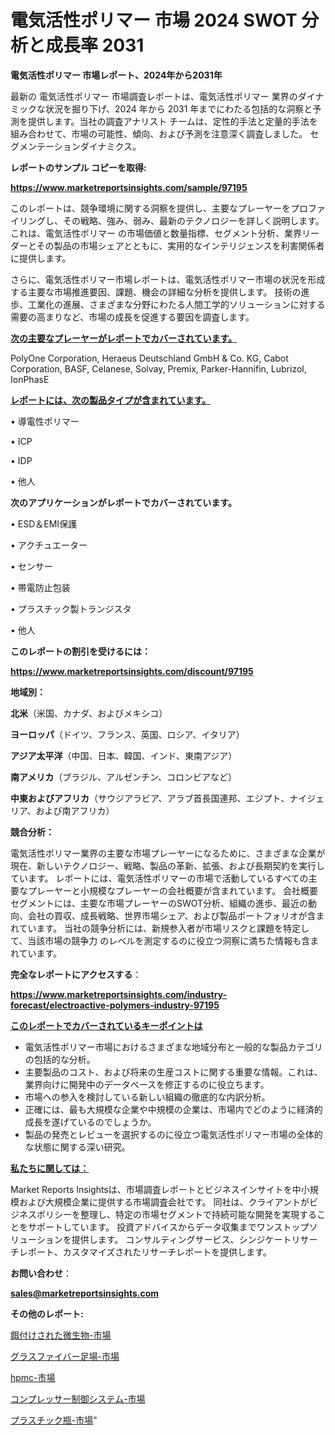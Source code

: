 # 電気活性ポリマー 市場 2024 SWOT 分析と成長率 2031

<strong>電気活性ポリマー 市場レポート、2024年から2031年</strong>

最新の 電気活性ポリマー 市場調査レポートは、電気活性ポリマー 業界のダイナミックな状況を掘り下げ、2024 年から 2031 年までにわたる包括的な洞察と予測を提供します。当社の調査アナリスト チームは、定性的手法と定量的手法を組み合わせて、市場の可能性、傾向、および予測を注意深く調査しました。 セグメンテーションダイナミクス。



<strong>レポートのサンプル コピーを取得:</strong> <a href=https://www.marketreportsinsights.com/sample/97195>

<strong><u>https://www.marketreportsinsights.com/sample/97195</u></strong></a>

このレポートは、競争環境に関する洞察を提供し、主要なプレーヤーをプロファイリングし、その戦略、強み、弱み、最新のテクノロジーを詳しく説明します。 これは、電気活性ポリマー の市場価値と数量指標、セグメント分析、業界リーダーとその製品の市場シェアとともに、実用的なインテリジェンスを利害関係者に提供します。

さらに、電気活性ポリマー市場レポートは、電気活性ポリマー市場の状況を形成する主要な市場推進要因、課題、機会の詳細な分析を提供します。 技術の進歩、工業化の進展、さまざまな分野にわたる人間工学的ソリューションに対する需要の高まりなど、市場の成長を促進する要因を調査します。



<strong><u>次の主要なプレーヤーがレポートでカバーされています。</u></strong>

PolyOne Corporation, Heraeus Deutschland GmbH & Co. KG, Cabot Corporation, BASF, Celanese, Solvay, Premix, Parker-Hannifin, Lubrizol, IonPhasE



<strong><u><b>レポートには、次の製品タイプが含まれています。</b></u></strong>

• 導電性ポリマー

• ICP

• IDP

• 他人



<strong><b>次のアプリケーションがレポートでカバーされています。</b></strong>

• ESD＆EMI保護

• アクチュエーター

• センサー

• 帯電防止包装

• プラスチック製トランジスタ

• 他人



<strong><b>このレポートの割引を受けるには：</b></strong><a href=https://www.marketreportsinsights.com/discount/97195>

<strong><u>https://www.marketreportsinsights.com/discount/97195</u></strong></a>



<strong>地域別：</strong>



<strong>北米</strong>（米国、カナダ、およびメキシコ）



<strong>ヨーロッパ</strong>（ドイツ、フランス、英国、ロシア、イタリア）



<strong>アジア太平洋</strong>（中国、日本、韓国、インド、東南アジア）



<strong>南アメリカ</strong>（ブラジル、アルゼンチン、コロンビアなど）



<strong>中東およびアフリカ</strong>（サウジアラビア、アラブ首長国連邦、エジプト、ナイジェリア、および南アフリカ）



<strong>競合分析：</strong>

電気活性ポリマー業界の主要な市場プレーヤーになるために、さまざまな企業が現在、新しいテクノロジー、戦略、製品の革新、拡張、および長期契約を実行しています。 レポートには、電気活性ポリマーの市場で活動しているすべての主要なプレーヤーと小規模なプレーヤーの会社概要が含まれています。 会社概要セグメントには、主要な市場プレーヤーのSWOT分析、組織の進歩、最近の動向、会社の買収、成長戦略、世界市場シェア、および製品ポートフォリオが含まれています。 当社の競争分析には、新規参入者が市場リスクと課題を特定して、当該市場の競争力 のレベルを測定するのに役立つ洞察に満ちた情報も含まれています。



<strong>完全なレポートにアクセスする</strong>：

<a href=https://www.marketreportsinsights.com/industry-forecast/electroactive-polymers-industry-97195>

<strong><u>https://www.marketreportsinsights.com/industry-forecast/electroactive-polymers-industry-97195</u></strong></a>



<strong><u><b>このレポートでカバーされているキーポイントは</b></u></strong>
<ul>
  <li>電気活性ポリマー市場におけるさまざまな地域分布と一般的な製品カテゴリの包括的な分析。</li>
  <li>主要製品のコスト、および将来の生産コストに関する重要な情報。これは、業界向けに開発中のデータベースを修正するのに役立ちます。</li>
  <li>市場への参入を検討している新しい組織の徹底的な内訳分析。</li>
  <li>正確には、最も大規模な企業や中規模の企業は、市場内でどのように経済的成長を遂げているのでしょうか。</li>
  <li>製品の発売とレビューを選択するのに役立つ電気活性ポリマー市場の全体的な状態に関する深い研究。</li>
</ul>


<strong><u><b>私たちに関しては：</b></u></strong>

Market Reports Insightsは、市場調査レポートとビジネスインサイトを中小規模および大規模企業に提供する市場調査会社です。 同社は、クライアントがビジネスポリシーを整理し、特定の市場セグメントで持続可能な開発を実現することをサポートしています。 投資アドバイスからデータ収集までワンストップソリューションを提供します。 コンサルティングサービス、シンジケートリサーチレポート、カスタマイズされたリサーチレポートを提供します。



<strong><b>お問い合わせ</b></strong>：

<a href=mailto:sales@marketreportsinsights.com>

<strong><u>sales@marketreportsinsights.com</u></strong></a>



<strong>その他のレポート:</strong>

<a href=https://www.linkedin.com/pulse/餌付けされた微生物-市場-2023-総合分析と事業成長戦略-2030-rmouf/>餌付けされた微生物-市場</a>

<a href=https://www.linkedin.com/pulse/グラスファイバー足場-市場-2023-swot-分析と最新イノベーション-cpoef/>グラスファイバー足場-市場</a>

<a href=https://www.linkedin.com/pulse/hpmc-市場-2030-年までの需要に焦点を当てた-2023-年調査レポート-w9dwc/>hpmc-市場</a>

<a href=https://www.linkedin.com/pulse/コンプレッサー制御システム-市場-2030-年までの需要に焦点を当てた-2023-ejbpf/>コンプレッサー制御システム-市場</a>

<a href=https://www.linkedin.com/pulse/プラスチック瓶-市場-2023-年のダイナミクスとビジネストレンド-2030-o3ovf/>プラスチック瓶-市場</a>"
